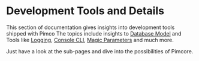 # Development Tools and Details

This section of documentation gives insights into development tools shipped with Pimco
The topics include insights to 
[Database Model](./05_Database_Model.md) 
and Tools like [Logging](./07_Logging.md), [Console CLI](./11_Console_CLI.md), [Magic Parameters](./15_Magic_Parameters.md)
and much more. 

Just have a look at the sub-pages and dive into the possibilities of Pimcore. 
<sdfadf>
